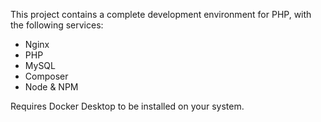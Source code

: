 This project contains a complete development environment for PHP, with the
following services:

- Nginx
- PHP
- MySQL
- Composer
- Node & NPM

Requires Docker Desktop to be installed on your system.